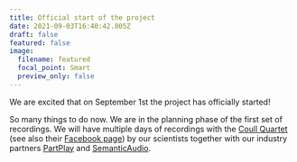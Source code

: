 ```yaml
---
title: Official start of the project
date: 2021-09-03T16:40:42.805Z
draft: false
featured: false
image:
  filename: featured
  focal_point: Smart
  preview_only: false
---
```

We are excited that on September 1st the project has officially started! 

So many things to do now. We are in the planning phase of the first set of recordings. We will have multiple days of recordings with the [Coull Quartet](http://www.coullquartet.com) (see also their [Facebook page](https://www.facebook.com/people/The-Coull-Quartet/100063018892350/)) by our scientists together with our industry partners [PartPlay](https://partplay.co.uk) and [SemanticAudio](http://www.semanticaudio.co.uk).

![]()

